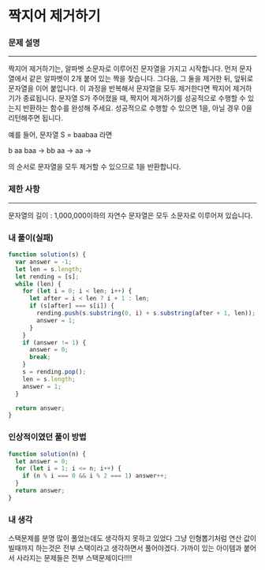 # 짝지어 제거하기

### 문제 설명

---

짝지어 제거하기는, 알파벳 소문자로 이루어진 문자열을 가지고 시작합니다. 먼저 문자열에서 같은 알파벳이 2개 붙어 있는 짝을 찾습니다. 그다음, 그 둘을 제거한 뒤, 앞뒤로 문자열을 이어 붙입니다. 이 과정을 반복해서 문자열을 모두 제거한다면 짝지어 제거하기가 종료됩니다. 문자열 S가 주어졌을 때, 짝지어 제거하기를 성공적으로 수행할 수 있는지 반환하는 함수를 완성해 주세요. 성공적으로 수행할 수 있으면 1을, 아닐 경우 0을 리턴해주면 됩니다.

예를 들어, 문자열 S = baabaa 라면

b aa baa → bb aa → aa →

의 순서로 문자열을 모두 제거할 수 있으므로 1을 반환합니다.

### 제한 사항

---

문자열의 길이 : 1,000,000이하의 자연수
문자열은 모두 소문자로 이루어져 있습니다.

### 내 풀이(실패)

```javascript
function solution(s) {
  var answer = -1;
  let len = s.length;
  let rending = [s];
  while (len) {
    for (let i = 0; i < len; i++) {
      let after = i < len ? i + 1 : len;
      if (s[after] === s[i]) {
        rending.push(s.substring(0, i) + s.substring(after + 1, len));
        answer = 1;
      }
    }
    if (answer != 1) {
      answer = 0;
      break;
    }
    s = rending.pop();
    len = s.length;
    answer = 1;
  }

  return answer;
}
```

### 인상적이였던 풀이 방법

```javascript
function solution(n) {
  let answer = 0;
  for (let i = 1; i <= n; i++) {
    if (n % i === 0 && i % 2 === 1) answer++;
  }
  return answer;
}
```

### 내 생각

스택문제를 분명 많이 풀었는데도 생각하지 못하고 있었다
그냥 인형뽑기처럼 연산 값이 빌때까지 하는것은 전부 스택이라고 생각하면서 풀어야겠다.
가까이 있는 아이템과 붙어서 사라지는 문제들은 전부 스택문제이다!!!!
